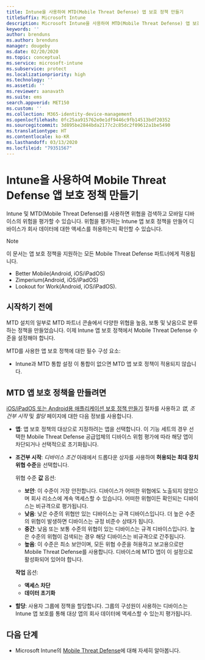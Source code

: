 ```yaml
---
title: Intune을 사용하여 MTD(Mobile Threat Defense) 앱 보호 정책 만들기
titleSuffix: Microsoft Intune
description: Microsoft Intune을 사용하여 MTD(Mobile Threat Defense) 앱 보호 정책 만들기
keywords: ''
author: brenduns
ms.author: brenduns
manager: dougeby
ms.date: 02/20/2020
ms.topic: conceptual
ms.service: microsoft-intune
ms.subservice: protect
ms.localizationpriority: high
ms.technology: ''
ms.assetid: ''
ms.reviewer: aanavath
ms.suite: ems
search.appverid: MET150
ms.custom: ''
ms.collection: M365-identity-device-management
ms.openlocfilehash: 0fc25aa915762e0e1df9446c9fb14513bdf20352
ms.sourcegitcommit: 3d895be2844bda2177c2c85dc2f09612a1be5490
ms.translationtype: HT
ms.contentlocale: ko-KR
ms.lasthandoff: 03/13/2020
ms.locfileid: "79351567"
---
```

# <a name="create-mobile-threat-defense-app-protection-policy-with-intune"></a>Intune을 사용하여 Mobile Threat Defense 앱 보호 정책 만들기

Intune 및 MTD(Mobile Threat Defense)를 사용하면 위협을 검색하고 모바일 디바이스의 위험을 평가할 수 있습니다. 위험을 평가하는 Intune 앱 보호 정책을 만들어 디바이스가 회사 데이터에 대한 액세스를 허용하는지 확인할 수 있습니다.

> [!NOTE]
> 이 문서는 앱 보호 정책을 지원하는 모든 Mobile Threat Defense 파트너에게 적용됩니다.
>
> - Better Mobile(Android, iOS/iPadOS)
> - Zimperium(Android, iOS/iPadOS)
> - Lookout for Work(Android, iOS/iPadOS).

## <a name="before-you-begin"></a>시작하기 전에

MTD 설치의 일부로 MTD 파트너 콘솔에서 다양한 위협을 높음, 보통 및 낮음으로 분류하는 정책을 만들었습니다. 이제 Intune 앱 보호 정책에서 Mobile Threat Defense 수준을 설정해야 합니다.

MTD를 사용한 앱 보호 정책에 대한 필수 구성 요소:

- Intune과 MTD 통합 설정 이 통합이 없으면 MTD 앱 보호 정책이 적용되지 않습니다.

## <a name="to-create-an-mtd-app-protection-policy"></a>MTD 앱 보호 정책을 만들려면

[iOS/iPadOS 또는 Android용 애플리케이션 보호 정책 만들기](../apps/app-protection-policies.md#app-protection-policies-for-iosipados-and-android-apps) 절차를 사용하고 *앱*, *조건부 시작* 및 *할당* 페이지에 대한 다음 정보를 사용합니다.

- **앱**: 앱 보호 정책의 대상으로 지정하려는 앱을 선택합니다. 이 기능 세트의 경우 선택한 Mobile Threat Defense 공급업체의 디바이스 위험 평가에 따라 해당 앱이 차단되거나 선택적으로 초기화됩니다.
- **조건부 시작**:  *디바이스 조건* 아래에서 드롭다운 상자를 사용하여 **허용되는 최대 장치 위협 수준**을 선택합니다.

  위협 수준 **값** 옵션:

  - **보안**: 이 수준이 가장 안전합니다. 디바이스가 어떠한 위협에도 노출되지 않았으며 회사 리소스에 계속 액세스할 수 있습니다. 어떠한 위협이든 확인되는 디바이스는 비규격으로 평가됩니다.
  - **낮음**: 낮은 수준의 위협만 있는 디바이스는 규격 디바이스입니다. 더 높은 수준의 위협이 발생하면 디바이스는 규정 비준수 상태가 됩니다.
  - **중간**: 낮음 또는 보통 수준의 위협이 있는 디바이스는 규격 디바이스입니다. 높은 수준의 위협이 검색되는 경우 해당 디바이스는 비규격으로 간주됩니다.
  - **높음**: 이 수준은 최소 보안이며, 모든 위협 수준을 허용하고 보고용으로만 Mobile Threat Defense를 사용합니다. 디바이스에 MTD 앱이 이 설정으로 활성화되어 있어야 합니다.

  **작업** 옵션:

  - **액세스 차단**
  - **데이터 초기화**

- **할당**: 사용자 그룹에 정책을 할당합니다.  그룹의 구성원이 사용하는 디바이스는 Intune 앱 보호를 통해 대상 앱의 회사 데이터에 액세스할 수 있는지 평가됩니다.

## <a name="next-steps"></a>다음 단계

- Microsoft Intune의 [Mobile Threat Defense](mobile-threat-defense.md)에 대해 자세히 알아봅니다.
